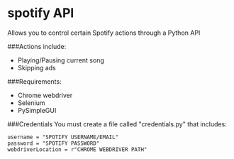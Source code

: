 # spotify API
 
 Allows you to control certain Spotify actions through a Python API
 
 ###Actions include:
 - Playing/Pausing current song
 - Skipping ads

 ###Requirements:
 - Chrome webdriver
 - Selenium
 - PySimpleGUI

 ###Credentials
 You must create a file called "credentials.py" that includes:
 ```
username = "SPOTIFY USERNAME/EMAIL"
password = "SPOTIFY PASSWORD"
webdriverLocation = r"CHROME WEBDRIVER PATH"
 ```
